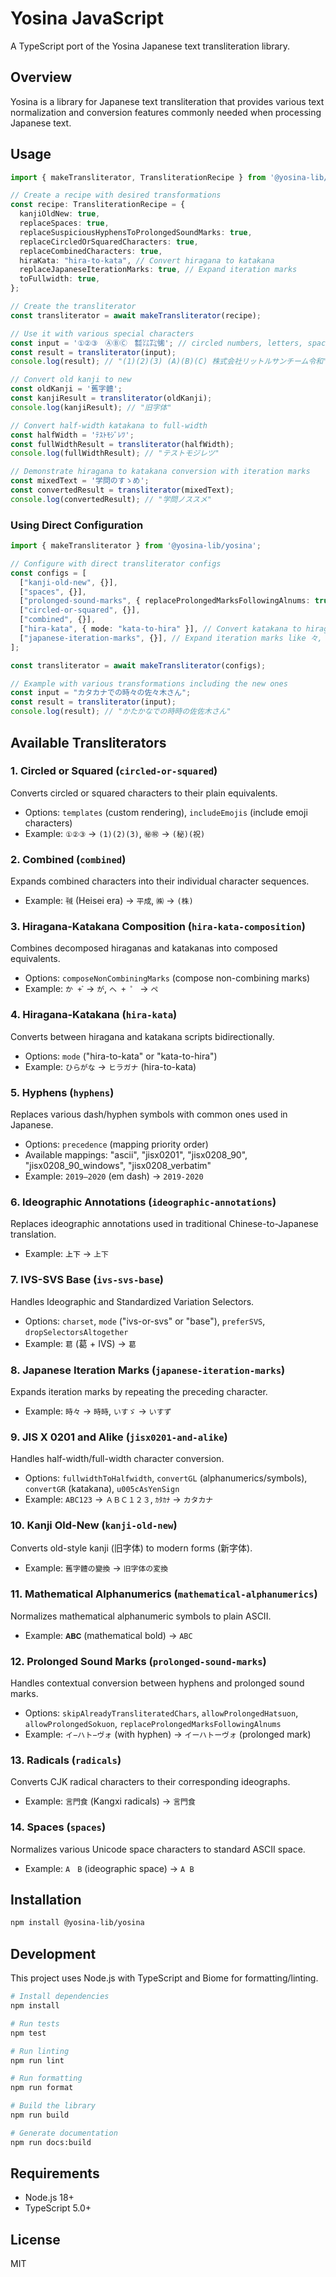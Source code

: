 # Yosina JavaScript

A TypeScript port of the Yosina Japanese text transliteration library.

## Overview

Yosina is a library for Japanese text transliteration that provides various text normalization and conversion features commonly needed when processing Japanese text.

## Usage

```typescript
import { makeTransliterator, TransliterationRecipe } from '@yosina-lib/yosina';

// Create a recipe with desired transformations
const recipe: TransliterationRecipe = {
  kanjiOldNew: true,
  replaceSpaces: true,
  replaceSuspiciousHyphensToProlongedSoundMarks: true,
  replaceCircledOrSquaredCharacters: true,
  replaceCombinedCharacters: true,
  hiraKata: "hira-to-kata", // Convert hiragana to katakana
  replaceJapaneseIterationMarks: true, // Expand iteration marks
  toFullwidth: true,
};

// Create the transliterator
const transliterator = await makeTransliterator(recipe);

// Use it with various special characters
const input = '①②③　ⒶⒷⒸ　㍿㍑㌠㋿'; // circled numbers, letters, space, combined characters
const result = transliterator(input);
console.log(result); // "(1)(2)(3) (A)(B)(C) 株式会社リットルサンチーム令和"

// Convert old kanji to new
const oldKanji = '舊字體';
const kanjiResult = transliterator(oldKanji);
console.log(kanjiResult); // "旧字体"

// Convert half-width katakana to full-width
const halfWidth = 'ﾃｽﾄﾓｼﾞﾚﾂ';
const fullWidthResult = transliterator(halfWidth);
console.log(fullWidthResult); // "テストモジレツ"

// Demonstrate hiragana to katakana conversion with iteration marks
const mixedText = '学問のすゝめ';
const convertedResult = transliterator(mixedText);
console.log(convertedResult); // "学問ノススメ"
```

### Using Direct Configuration

```typescript
import { makeTransliterator } from '@yosina-lib/yosina';

// Configure with direct transliterator configs
const configs = [
  ["kanji-old-new", {}],
  ["spaces", {}],
  ["prolonged-sound-marks", { replaceProlongedMarksFollowingAlnums: true }],
  ["circled-or-squared", {}],
  ["combined", {}],
  ["hira-kata", { mode: "kata-to-hira" }], // Convert katakana to hiragana
  ["japanese-iteration-marks", {}], // Expand iteration marks like 々, ゝゞ, ヽヾ
];

const transliterator = await makeTransliterator(configs);

// Example with various transformations including the new ones
const input = "カタカナでの時々の佐々木さん";
const result = transliterator(input);
console.log(result); // "かたかなでの時時の佐佐木さん"
```

## Available Transliterators

### 1. **Circled or Squared** (`circled-or-squared`)
Converts circled or squared characters to their plain equivalents.
- Options: `templates` (custom rendering), `includeEmojis` (include emoji characters)
- Example: `①②③` → `(1)(2)(3)`, `㊙㊗` → `(秘)(祝)`

### 2. **Combined** (`combined`)
Expands combined characters into their individual character sequences.
- Example: `㍻` (Heisei era) → `平成`, `㈱` → `(株)`

### 3. **Hiragana-Katakana Composition** (`hira-kata-composition`)
Combines decomposed hiraganas and katakanas into composed equivalents.
- Options: `composeNonCombiningMarks` (compose non-combining marks)
- Example: `か + ゙` → `が`, `ヘ + ゜` → `ペ`

### 4. **Hiragana-Katakana** (`hira-kata`)
Converts between hiragana and katakana scripts bidirectionally.
- Options: `mode` ("hira-to-kata" or "kata-to-hira")
- Example: `ひらがな` → `ヒラガナ` (hira-to-kata)

### 5. **Hyphens** (`hyphens`)
Replaces various dash/hyphen symbols with common ones used in Japanese.
- Options: `precedence` (mapping priority order)
- Available mappings: "ascii", "jisx0201", "jisx0208_90", "jisx0208_90_windows", "jisx0208_verbatim"
- Example: `2019—2020` (em dash) → `2019-2020`

### 6. **Ideographic Annotations** (`ideographic-annotations`)
Replaces ideographic annotations used in traditional Chinese-to-Japanese translation.
- Example: `㆖㆘` → `上下`

### 7. **IVS-SVS Base** (`ivs-svs-base`)
Handles Ideographic and Standardized Variation Selectors.
- Options: `charset`, `mode` ("ivs-or-svs" or "base"), `preferSVS`, `dropSelectorsAltogether`
- Example: `葛󠄀` (葛 + IVS) → `葛`

### 8. **Japanese Iteration Marks** (`japanese-iteration-marks`)
Expands iteration marks by repeating the preceding character.
- Example: `時々` → `時時`, `いすゞ` → `いすず`

### 9. **JIS X 0201 and Alike** (`jisx0201-and-alike`)
Handles half-width/full-width character conversion.
- Options: `fullwidthToHalfwidth`, `convertGL` (alphanumerics/symbols), `convertGR` (katakana), `u005cAsYenSign`
- Example: `ABC123` → `ＡＢＣ１２３`, `ｶﾀｶﾅ` → `カタカナ`

### 10. **Kanji Old-New** (`kanji-old-new`)
Converts old-style kanji (旧字体) to modern forms (新字体).
- Example: `舊字體の變換` → `旧字体の変換`

### 11. **Mathematical Alphanumerics** (`mathematical-alphanumerics`)
Normalizes mathematical alphanumeric symbols to plain ASCII.
- Example: `𝐀𝐁𝐂` (mathematical bold) → `ABC`

### 12. **Prolonged Sound Marks** (`prolonged-sound-marks`)
Handles contextual conversion between hyphens and prolonged sound marks.
- Options: `skipAlreadyTransliteratedChars`, `allowProlongedHatsuon`, `allowProlongedSokuon`, `replaceProlongedMarksFollowingAlnums`
- Example: `イ−ハト−ヴォ` (with hyphen) → `イーハトーヴォ` (prolonged mark)

### 13. **Radicals** (`radicals`)
Converts CJK radical characters to their corresponding ideographs.
- Example: `⾔⾨⾷` (Kangxi radicals) → `言門食`

### 14. **Spaces** (`spaces`)
Normalizes various Unicode space characters to standard ASCII space.
- Example: `A　B` (ideographic space) → `A B`

## Installation

```bash
npm install @yosina-lib/yosina
```

## Development

This project uses Node.js with TypeScript and Biome for formatting/linting.

```bash
# Install dependencies
npm install

# Run tests
npm test

# Run linting
npm run lint

# Run formatting
npm run format

# Build the library
npm run build

# Generate documentation
npm run docs:build
```

## Requirements

- Node.js 18+
- TypeScript 5.0+

## License

MIT
